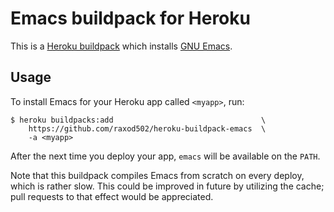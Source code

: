 # Emacs buildpack for Heroku

This is a [Heroku buildpack][buildpack] which installs [GNU
Emacs][emacs].

## Usage

To install Emacs for your Heroku app called `<myapp>`, run:

    $ heroku buildpacks:add                                 \
        https://github.com/raxod502/heroku-buildpack-emacs  \
        -a <myapp>

After the next time you deploy your app, `emacs` will be available on
the `PATH`.

Note that this buildpack compiles Emacs from scratch on every deploy,
which is rather slow. This could be improved in future by utilizing
the cache; pull requests to that effect would be appreciated.

[buildpack]: https://devcenter.heroku.com/articles/buildpacks
[emacs]: https://www.gnu.org/software/emacs/
